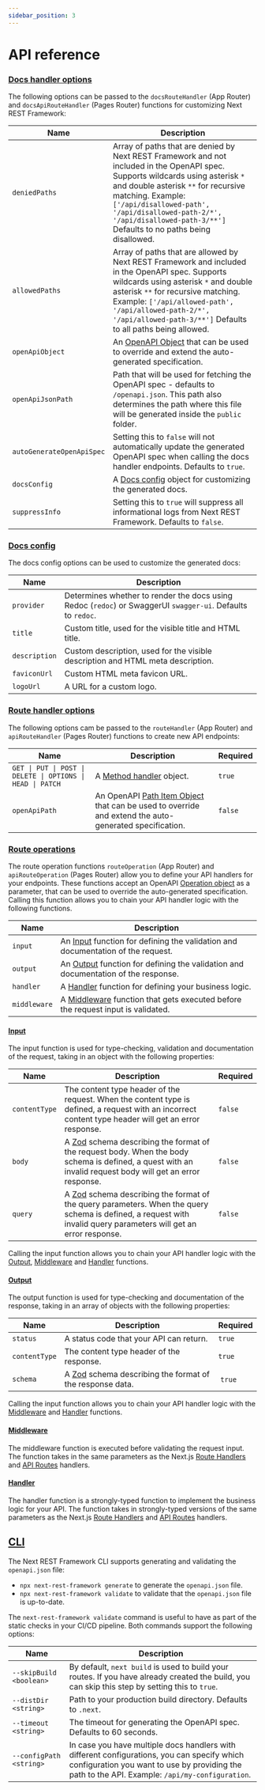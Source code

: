 ```yaml
---
sidebar_position: 3
---
```


# API reference

### [Docs handler options](#docs-handler-options)

The following options can be passed to the `docsRouteHandler` (App Router) and `docsApiRouteHandler` (Pages Router) functions for customizing Next REST Framework:

| Name                      | Description                                                                                                                                                                                                                                                                                                            |
| ------------------------- | ---------------------------------------------------------------------------------------------------------------------------------------------------------------------------------------------------------------------------------------------------------------------------------------------------------------------- |
| `deniedPaths`             | Array of paths that are denied by Next REST Framework and not included in the OpenAPI spec. Supports wildcards using asterisk `*` and double asterisk `**` for recursive matching. Example: `['/api/disallowed-path', '/api/disallowed-path-2/*', '/api/disallowed-path-3/**']` Defaults to no paths being disallowed. |
| `allowedPaths`            | Array of paths that are allowed by Next REST Framework and included in the OpenAPI spec. Supports wildcards using asterisk `*` and double asterisk `**` for recursive matching. Example: `['/api/allowed-path', '/api/allowed-path-2/*', '/api/allowed-path-3/**']` Defaults to all paths being allowed.               |
| `openApiObject`           | An [OpenAPI Object](https://swagger.io/specification/#openapi-object) that can be used to override and extend the auto-generated specification.                                                                                                                                                                        |
| `openApiJsonPath`         | Path that will be used for fetching the OpenAPI spec - defaults to `/openapi.json`. This path also determines the path where this file will be generated inside the `public` folder.                                                                                                                                   |
| `autoGenerateOpenApiSpec` | Setting this to `false` will not automatically update the generated OpenAPI spec when calling the docs handler endpoints. Defaults to `true`.                                                                                                                                                                          |
| `docsConfig`              | A [Docs config](#docs-config) object for customizing the generated docs.                                                                                                                                                                                                                                               |
| `suppressInfo`            | Setting this to `true` will suppress all informational logs from Next REST Framework. Defaults to `false`.                                                                                                                                                                                                             |

### [Docs config](#docs-config)

The docs config options can be used to customize the generated docs:

| Name          | Description                                                                                                 |
| ------------- | ----------------------------------------------------------------------------------------------------------- |
| `provider`    | Determines whether to render the docs using Redoc (`redoc`) or SwaggerUI `swagger-ui`. Defaults to `redoc`. |
| `title`       | Custom title, used for the visible title and HTML title.                                                    |
| `description` | Custom description, used for the visible description and HTML meta description.                             |
| `faviconUrl`  | Custom HTML meta favicon URL.                                                                               |
| `logoUrl`     | A URL for a custom logo.                                                                                    |

### [Route handler options](#route-handler-options)

The following options cam be passed to the `routeHandler` (App Router) and `apiRouteHandler` (Pages Router) functions to create new API endpoints:

| Name                                                       | Description                                                                                                                                                 | Required |
| ---------------------------------------------------------- | ----------------------------------------------------------------------------------------------------------------------------------------------------------- | -------- |
| `GET \| PUT \| POST \| DELETE \| OPTIONS \| HEAD \| PATCH` | A [Method handler](#method-handlers) object.                                                                                                                | `true`   |
| `openApiPath`                                              | An OpenAPI [Path Item Object](https://swagger.io/specification/#path-item-object) that can be used to override and extend the auto-generated specification. | `false`  |

### [Route operations](#route-operations)

The route operation functions `routeOperation` (App Router) and `apiRouteOperation` (Pages Router) allow you to define your API handlers for your endpoints. These functions accept an OpenAPI [Operation object](https://swagger.io/specification/#operation-object) as a parameter, that can be used to override the auto-generated specification. Calling this function allows you to chain your API handler logic with the following functions.

| Name         | Description                                                                                    |
| ------------ | ---------------------------------------------------------------------------------------------- |
| `input`      | An [Input](#input) function for defining the validation and documentation of the request.      |
| `output`     | An [Output](#output) function for defining the validation and documentation of the response.   |
| `handler`    | A [Handler](#handler) function for defining your business logic.                               |
| `middleware` | A [Middleware](#middleware) function that gets executed before the request input is validated. |

#### [Input](#input)

The input function is used for type-checking, validation and documentation of the request, taking in an object with the following properties:

| Name          | Description                                                                                                                                                                                            | Required |
| ------------- | ------------------------------------------------------------------------------------------------------------------------------------------------------------------------------------------------------ | -------- |
| `contentType` | The content type header of the request. When the content type is defined, a request with an incorrect content type header will get an error response.                                                  | `false`  |
| `body`        | A [Zod](https://github.com/colinhacks/zod) schema describing the format of the request body. When the body schema is defined, a quest with an invalid request body will get an error response.         | `false`  |
| `query`       | A [Zod](https://github.com/colinhacks/zod) schema describing the format of the query parameters. When the query schema is defined, a request with invalid query parameters will get an error response. | `false`  |

Calling the input function allows you to chain your API handler logic with the [Output](#output), [Middleware](#middleware) and [Handler](#handler) functions.

#### [Output](#output)

The output function is used for type-checking and documentation of the response, taking in an array of objects with the following properties:

| Name          | Description                                                                                   | Required |
| ------------- | --------------------------------------------------------------------------------------------- | -------- |
| `status`      | A status code that your API can return.                                                       | `true`   |
| `contentType` | The content type header of the response.                                                      | `true`   |
| `schema`      | A [Zod](https://github.com/colinhacks/zod) schema describing the format of the response data. |  `true`  |

Calling the input function allows you to chain your API handler logic with the [Middleware](#middleware) and [Handler](#handler) functions.

#### [Middleware](#middleware)

The middleware function is executed before validating the request input. The function takes in the same parameters as the Next.js [Route Handlers](https://nextjs.org/docs/app/building-your-application/routing/route-handlers) and [API Routes](https://nextjs.org/docs/pages/building-your-application/routing/api-routes) handlers.

#### [Handler](#handler)

The handler function is a strongly-typed function to implement the business logic for your API. The function takes in strongly-typed versions of the same parameters as the Next.js [Route Handlers](https://nextjs.org/docs/app/building-your-application/routing/route-handlers) and [API Routes](https://nextjs.org/docs/pages/building-your-application/routing/api-routes) handlers.

## [CLI](#cli)

The Next REST Framework CLI supports generating and validating the `openapi.json` file:

- `npx next-rest-framework generate` to generate the `openapi.json` file.
- `npx next-rest-framework validate` to validate that the `openapi.json` file is up-to-date.

The `next-rest-framework validate` command is useful to have as part of the static checks in your CI/CD pipeline. Both commands support the following options:

| Name                    | Description                                                                                                                                                                                    |
| ----------------------- | ---------------------------------------------------------------------------------------------------------------------------------------------------------------------------------------------- |
| `--skipBuild <boolean>` | By default, `next build` is used to build your routes. If you have already created the build, you can skip this step by setting this to `true`.                                                |
| `--distDir <string>`    | Path to your production build directory. Defaults to `.next`.                                                                                                                                  |
| `--timeout <string>`    | The timeout for generating the OpenAPI spec. Defaults to 60 seconds.                                                                                                                           |
| `--configPath <string>` | In case you have multiple docs handlers with different configurations, you can specify which configuration you want to use by providing the path to the API. Example: `/api/my-configuration`. |
